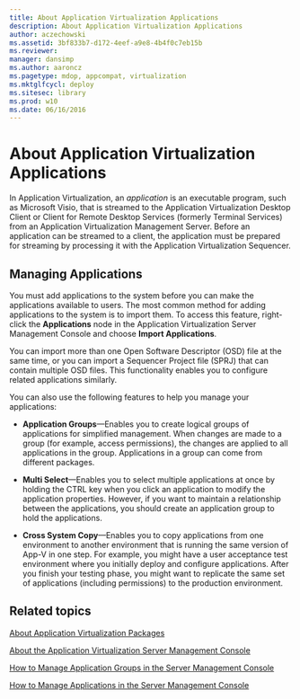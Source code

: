 ```yaml
---
title: About Application Virtualization Applications
description: About Application Virtualization Applications
author: aczechowski
ms.assetid: 3bf833b7-d172-4eef-a9e8-4b4f0c7eb15b
ms.reviewer: 
manager: dansimp
ms.author: aaroncz
ms.pagetype: mdop, appcompat, virtualization
ms.mktglfcycl: deploy
ms.sitesec: library
ms.prod: w10
ms.date: 06/16/2016
---
```



# About Application Virtualization Applications


In Application Virtualization, an *application* is an executable program, such as Microsoft Visio, that is streamed to the Application Virtualization Desktop Client or Client for Remote Desktop Services (formerly Terminal Services) from an Application Virtualization Management Server. Before an application can be streamed to a client, the application must be prepared for streaming by processing it with the Application Virtualization Sequencer.

## Managing Applications


You must add applications to the system before you can make the applications available to users. The most common method for adding applications to the system is to import them. To access this feature, right-click the **Applications** node in the Application Virtualization Server Management Console and choose **Import Applications**.

You can import more than one Open Software Descriptor (OSD) file at the same time, or you can import a Sequencer Project file (SPRJ) that can contain multiple OSD files. This functionality enables you to configure related applications similarly.

You can also use the following features to help you manage your applications:

-   **Application Groups**—Enables you to create logical groups of applications for simplified management. When changes are made to a group (for example, access permissions), the changes are applied to all applications in the group. Applications in a group can come from different packages.

-   **Multi Select**—Enables you to select multiple applications at once by holding the CTRL key when you click an application to modify the application properties. However, if you want to maintain a relationship between the applications, you should create an application group to hold the applications.

-   **Cross System Copy**—Enables you to copy applications from one environment to another environment that is running the same version of App-V in one step. For example, you might have a user acceptance test environment where you initially deploy and configure applications. After you finish your testing phase, you might want to replicate the same set of applications (including permissions) to the production environment.

## Related topics


[About Application Virtualization Packages](about-application-virtualization-packages.md)

[About the Application Virtualization Server Management Console](about-the-application-virtualization-server-management-console.md)

[How to Manage Application Groups in the Server Management Console](how-to-manage-application-groups-in-the-server-management-console.md)

[How to Manage Applications in the Server Management Console](how-to-manage-applications-in-the-server-management-console.md)

 

 





